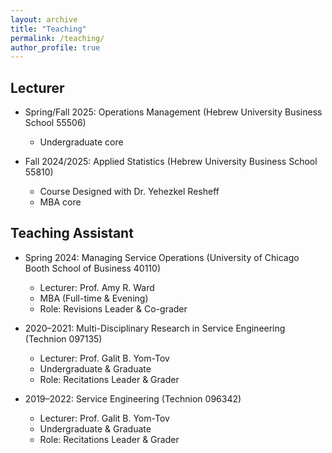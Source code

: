 ```yaml
---
layout: archive
title: "Teaching"
permalink: /teaching/
author_profile: true
---
```


## Lecturer
* Spring/Fall 2025: Operations Management (Hebrew University Business School 55506)
  *  Undergraduate core 

* Fall 2024/2025: Applied Statistics (Hebrew University Business School 55810)
  *  Course Designed with Dr. Yehezkel Resheff
  *  MBA core 
  
## Teaching Assistant
* Spring 2024: Managing Service Operations (University of Chicago Booth School of Business 40110) 
  *  Lecturer: Prof. Amy R. Ward
  *  MBA (Full-time & Evening)
  *  Role: Revisions Leader & Co-grader

* 2020–2021: Multi-Disciplinary Research in Service Engineering (Technion 097135)
  *   Lecturer: Prof. Galit B. Yom-Tov
  *   Undergraduate & Graduate
  *   Role: Recitations Leader & Grader 

* 2019–2022: Service Engineering (Technion 096342)
  *   Lecturer: Prof. Galit B. Yom-Tov
  *   Undergraduate & Graduate
  *   Role: Recitations Leader & Grader 
